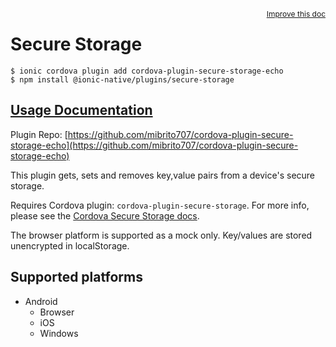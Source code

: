 <a style="float:right;font-size:12px;" href="http://github.com/danielsogl/awesome-cordova-plugins/edit/master/src/@awesome-cordova-plugins/plugins/secure-storage/index.ts#L88">
  Improve this doc
</a>

# Secure Storage

```
$ ionic cordova plugin add cordova-plugin-secure-storage-echo
$ npm install @ionic-native/plugins/secure-storage
```

## [Usage Documentation](https://ionicframework.com/docs/native/secure-storage/)

Plugin Repo: [https://github.com/mibrito707/cordova-plugin-secure-storage-echo](https://github.com/mibrito707/cordova-plugin-secure-storage-echo)

This plugin gets, sets and removes key,value pairs from a device's secure storage.

Requires Cordova plugin: `cordova-plugin-secure-storage`. For more info, please see the [Cordova Secure Storage docs](https://github.com/Crypho/cordova-plugin-secure-storage).

The browser platform is supported as a mock only. Key/values are stored unencrypted in localStorage.

## Supported platforms

- Android
  - Browser
  - iOS
  - Windows
  


